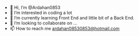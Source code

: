- 👋 Hi, I’m @Ardahan0853
- 👀 I’m interested in coding a lot
- 🌱 I’m currently learning Front End and little bit of a Back End.
- 💞️ I’m looking to collaborate on ...
- 📫 How to reach me ardahan08530853@hotmail.com

<!---
Ardahan0853/Ardahan0853 is a ✨ special ✨ repository because its `README.md` (this file) appears on your GitHub profile.
You can click the Preview link to take a look at your changes.
--->
